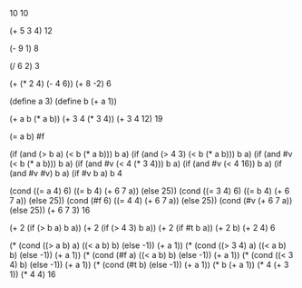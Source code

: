 10
10

(+ 5 3 4)
12

(- 9 1)
8

(/ 6 2)
3

(+ (* 2 4) (- 4 6))
(+ 8 -2)
6

(define a 3)
(define b (+ a 1))

(+ a b (* a b))
(+ 3 4  (* 3 4))
(+ 3 4 12)
19

(= a b)
#f

(if (and (> b a) (< b (* a b)))
    b
    a)
(if (and (> 4 3) (< b (* a b)))
    b
    a)
(if (and #v (< b (* a b)))
    b
    a)
(if (and #v (< 4 (* 3 4)))
    b
    a)
(if (and #v (< 4 16))
    b
    a)
(if (and #v #v)
    b
    a)
(if #v
    b
    a)
b
4

(cond ((= a 4) 6)
      ((= b 4) (+ 6 7 a))
      (else 25))
(cond ((= 3 4) 6)
      ((= b 4) (+ 6 7 a))
      (else 25))
(cond (#f 6)
      ((= 4 4) (+ 6 7 a))
      (else 25))
(cond (#v (+ 6 7 a))
      (else 25))
(+ 6 7 3)
16

(+ 2 (if (> b a) b a))
(+ 2 (if (> 4 3) b a))
(+ 2 (if #t b a))
(+ 2 b)
(+ 2 4)
6


(* (cond ((> a b) a)
         ((< a b) b)
         (else -1))
   (+ a 1))
(* (cond ((> 3 4) a)
         ((< a b) b)
         (else -1))
   (+ a 1))
(* (cond (#f a)
         ((< a b) b)
         (else -1))
   (+ a 1))
(* (cond ((< 3 4) b)
         (else -1))
   (+ a 1))
(* (cond (#t b)
         (else -1))
   (+ a 1))
(* b (+ a 1))
(* 4 (+ 3 1))
(* 4 4)
16
